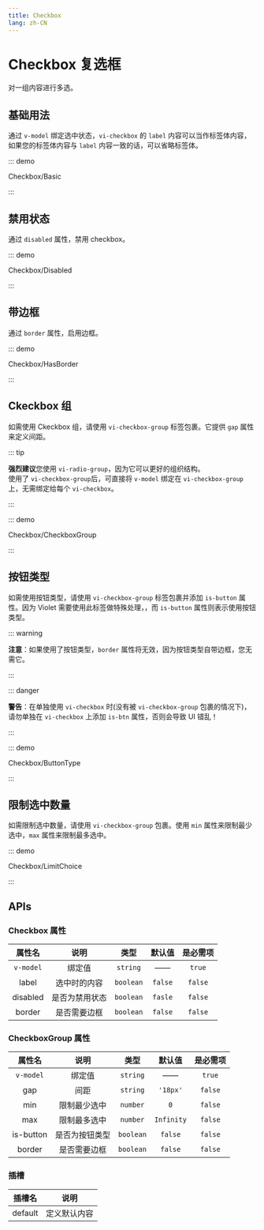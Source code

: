 ```yaml
---
title: Checkbox
lang: zh-CN
---
```


# Checkbox 复选框

对一组内容进行多选。

## 基础用法

通过 `v-model` 绑定选中状态，`vi-checkbox` 的 `label` 内容可以当作标签体内容，如果您的标签体内容与 `label` 内容一致的话，可以省略标签体。

::: demo

Checkbox/Basic

:::

## 禁用状态

通过 `disabled` 属性，禁用 checkbox。

::: demo

Checkbox/Disabled

:::

## 带边框

通过 `border` 属性，启用边框。

::: demo

Checkbox/HasBorder

:::

## Ckeckbox 组

如需使用 Ckeckbox 组，请使用 `vi-checkbox-group` 标签包裹。它提供 `gap` 属性来定义间距。

::: tip

**强烈建议**您使用 `vi-radio-group`，因为它可以更好的组织结构。  
使用了 `vi-checkbox-group`后，可直接将 `v-model` 绑定在 `vi-checkbox-group` 上，无需绑定给每个 `vi-checkbox`。

:::

::: demo

Checkbox/CheckboxGroup

:::

## 按钮类型

如需使用按钮类型，请使用 `vi-checkbox-group` 标签包裹并添加 `is-button` 属性。因为 Violet 需要使用此标签做特殊处理，，而 `is-button` 属性则表示使用按钮类型。

::: warning

**注意**：如果使用了按钮类型，`border` 属性将无效，因为按钮类型自带边框，您无需它。

:::

::: danger

**警告**：在单独使用 `vi-checkbox` 时(没有被 `vi-checkbox-group` 包裹的情况下)，请勿单独在 `vi-checkbox` 上添加 `is-btn` 属性，否则会导致 UI 错乱！

:::

::: demo

Checkbox/ButtonType

:::

## 限制选中数量

如需限制选中数量，请使用 `vi-checkbox-group` 包裹。使用 `min` 属性来限制最少选中，`max` 属性来限制最多选中。

::: demo

Checkbox/LimitChoice

:::

## APIs

### Checkbox 属性

| 属性名 | 说明 | 类型 | 默认值 | 是必需项 |
| :---: | :---: | :---: | :---: | :---: |
| `v-model` | 绑定值 | `string` | —— | `true` |
| label | 选中时的内容 | `boolean` | `false` | `false` |
| disabled | 是否为禁用状态 | `boolean` | `fasle` | `false` |
| border | 是否需要边框 | `boolean` | `false` | `false` |

### CheckboxGroup 属性

| 属性名 | 说明 | 类型 | 默认值 | 是必需项 |
| :---: | :---: | :---: | :---: | :---: |
| `v-model` | 绑定值 | `string` | —— | `true` |
| gap | 间距 | `string` | `'18px'` | `false` |
| min | 限制最少选中 | `number` | `0` | `false` |
| max | 限制最多选中 | `number` | `Infinity` | `false` |
| is-button | 是否为按钮类型 | `boolean` | `false` | `false` |
| border | 是否需要边框 | `boolean` | `false` | `false` |

### 插槽

| 插槽名 | 说明 |
| :---: | :---: |
| default | 定义默认内容 |